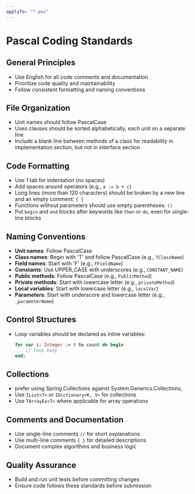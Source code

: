 ```yaml
---
applyTo: "*.pas"
---
```


# Pascal Coding Standards

## General Principles
* Use English for all code comments and documentation
* Prioritize code quality and maintainability
* Follow consistent formatting and naming conventions

## File Organization
* Unit names should follow PascalCase
* Uses clauses should be sorted alphabetically, each unit on a separate line
* Include a blank line between methods of a class for readability in implementation section, but not in interface section 

## Code Formatting
* Use 1 tab for indentation (no spaces)
* Add spaces around operators (e.g., `a := b + c`)
* Long lines (more than 120 characters) should be broken by a new line and an empty comment: `{ }`
* Functions without parameters should use empty parentheses: `()`
* Put `begin` and `end` blocks after keywords like `then` or `do`, even for single-line blocks

## Naming Conventions
* **Unit names**: Follow PascalCase
* **Class names**: Begin with 'T' and follow PascalCase (e.g., `TClassName`)
* **Field names**: Start with 'F' (e.g., `FFieldName`)
* **Constants**: Use UPPER_CASE with underscores (e.g., `CONSTANT_NAME`)
* **Public methods**: Follow PascalCase (e.g., `PublicMethod`)
* **Private methods**: Start with lowercase letter (e.g., `privateMethod`)
* **Local variables**: Start with lowercase letter (e.g., `localVar`)
* **Parameters**: Start with underscore and lowercase letter (e.g., `_parameterName`)

## Control Structures
* Loop variables should be declared as inline variables:
  ```pascal
  for var i: Integer := 0 to count do begin
      // loop body
  end;
  ```

## Collections
* prefer using Spring.Collections against System.Generics.Collections,
* Use `IList<T>` or `IDictionary<K, V>` for collections
* Use `TArrayEx<T>` where applicable for array operations

## Comments and Documentation
* Use single-line comments `//` for short explanations
* Use multi-line comments `{ }` for detailed descriptions
* Document complex algorithms and business logic

## Quality Assurance
* Build and run unit tests before committing changes
* Ensure code follows these standards before submission
